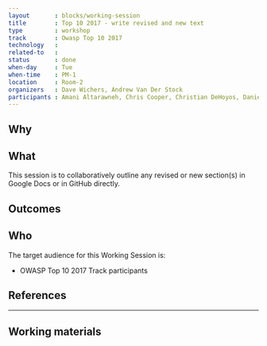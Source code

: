 ```yaml
---
layout       : blocks/working-session
title        : Top 10 2017 - write revised and new text 
type         : workshop
track        : Owasp Top 10 2017
technology   :
related-to   :
status       : done
when-day     : Tue
when-time    : PM-1
location     : Room-2
organizers   : Dave Wichers, Andrew Van Der Stock
participants : Amani Altarawneh, Chris Cooper, Christian DeHoyos, Daniel Miessler, Erez Yalon, Jason Li, Jonas vanalderweireldt, Kevin Greene, Nuno Loureiro, Sandor Lenart, Tiago Mendo, Tiffany Long, Torsten Gigler, Josh Grossman, Mateo Martinez
---
```


## Why


## What

This session is to collaboratively outline any revised or new section(s) in Google Docs or in GitHub directly. 

## Outcomes 



## Who

The target audience for this Working Session is:

 - OWASP Top 10 2017 Track participants

## References

--- 

## Working materials


